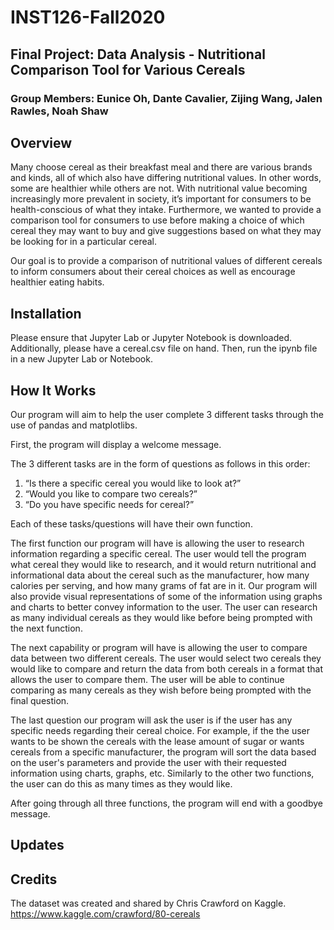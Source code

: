# INST126-Fall2020
## Final Project: Data Analysis - Nutritional Comparison Tool for Various Cereals
### Group Members: Eunice Oh, Dante Cavalier, Zijing Wang, Jalen Rawles, Noah Shaw

## Overview
Many choose cereal as their breakfast meal and there are various brands and kinds, all of which also have differing nutritional values. In other words, some are healthier while others are not. With nutritional value becoming increasingly more prevalent in society, it’s important for consumers to be health-conscious of what they intake. Furthermore, we wanted to provide a comparison tool for consumers to use before making a choice of which cereal they may want to buy and give suggestions based on what they may be looking for in a particular cereal.

Our goal is to provide a comparison of nutritional values of different cereals to inform consumers about their cereal choices as well as encourage healthier eating habits.

## Installation
Please ensure that Jupyter Lab or Jupyter Notebook is downloaded. Additionally, please have a cereal.csv file on hand. Then, run the ipynb file in a new Jupyter Lab or Notebook.

## How It Works
Our program will aim to help the user complete 3 different tasks through the use of pandas and matplotlibs.

First, the program will display a welcome message.

The 3 different tasks are in the form of questions as follows in this order:
1) “Is there a specific cereal you would like to look at?”
2) “Would you like to compare two cereals?”
3) “Do you have specific needs for cereal?”

Each of these tasks/questions will have their own function.

The first function our program will have is allowing the user to research information regarding a specific cereal. The user would tell the program what cereal they would like to research, and it would return nutritional and informational data about the cereal such as the manufacturer, how many calories per serving, and how many grams of fat are in it. Our program will also provide visual representations of some of the information using graphs and charts to better convey information to the user. The user can research as many individual cereals as they would like before being prompted with the next function. 

The next capability or program will have is allowing the user to compare data between two different cereals. The user would select two cereals they would like to compare and return the data from both cereals in a format that allows the user to compare them. The user will be able to continue comparing as many cereals as they wish before being prompted with the final question. 

The last question our program will ask the user is if the user has any specific needs regarding their cereal choice. For example, if the the user wants to be shown the cereals with the lease amount of sugar or wants cereals from a specific manufacturer, the program will sort the data based on the user's parameters and provide the user with their requested information using charts, graphs, etc. Similarly to the other two functions, the user can do this as many times as they would like. 

After going through all three functions, the program will end with a goodbye message. 

## Updates

## Credits
The dataset was created and shared by Chris Crawford on Kaggle.
https://www.kaggle.com/crawford/80-cereals
